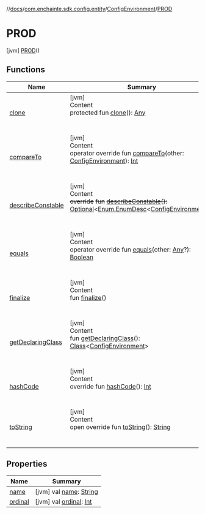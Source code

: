 //[docs](../../../index.md)/[com.enchainte.sdk.config.entity](../../index.md)/[ConfigEnvironment](../index.md)/[PROD](index.md)



# PROD  
 [jvm] [PROD](index.md)()  
   


## Functions  
  
|  Name|  Summary| 
|---|---|
| <a name="kotlin/Enum/clone/#/PointingToDeclaration/"></a>[clone](../-t-e-s-t/index.md#%5Bkotlin%2FEnum%2Fclone%2F%23%2FPointingToDeclaration%2F%5D%2FFunctions%2F-1167322141)| <a name="kotlin/Enum/clone/#/PointingToDeclaration/"></a>[jvm]  <br>Content  <br>protected fun [clone](../-t-e-s-t/index.md#%5Bkotlin%2FEnum%2Fclone%2F%23%2FPointingToDeclaration%2F%5D%2FFunctions%2F-1167322141)(): [Any](https://kotlinlang.org/api/latest/jvm/stdlib/kotlin/-any/index.html)  <br><br><br>
| <a name="kotlin/Enum/compareTo/#com.enchainte.sdk.config.entity.ConfigEnvironment/PointingToDeclaration/"></a>[compareTo](../-t-e-s-t/index.md#%5Bkotlin%2FEnum%2FcompareTo%2F%23com.enchainte.sdk.config.entity.ConfigEnvironment%2FPointingToDeclaration%2F%5D%2FFunctions%2F-1167322141)| <a name="kotlin/Enum/compareTo/#com.enchainte.sdk.config.entity.ConfigEnvironment/PointingToDeclaration/"></a>[jvm]  <br>Content  <br>operator override fun [compareTo](../-t-e-s-t/index.md#%5Bkotlin%2FEnum%2FcompareTo%2F%23com.enchainte.sdk.config.entity.ConfigEnvironment%2FPointingToDeclaration%2F%5D%2FFunctions%2F-1167322141)(other: [ConfigEnvironment](../index.md)): [Int](https://kotlinlang.org/api/latest/jvm/stdlib/kotlin/-int/index.html)  <br><br><br>
| <a name="kotlin/Enum/describeConstable/#/PointingToDeclaration/"></a>[describeConstable](../-t-e-s-t/index.md#%5Bkotlin%2FEnum%2FdescribeConstable%2F%23%2FPointingToDeclaration%2F%5D%2FFunctions%2F-1167322141)| <a name="kotlin/Enum/describeConstable/#/PointingToDeclaration/"></a>[jvm]  <br>Content  <br>~~override~~ ~~fun~~ [~~describeConstable~~](../-t-e-s-t/index.md#%5Bkotlin%2FEnum%2FdescribeConstable%2F%23%2FPointingToDeclaration%2F%5D%2FFunctions%2F-1167322141)~~(~~~~)~~~~:~~ [Optional](https://docs.oracle.com/javase/8/docs/api/java/util/Optional.html)<[Enum.EnumDesc](https://docs.oracle.com/javase/8/docs/api/java/lang/Enum.EnumDesc.html)<[ConfigEnvironment](../index.md)>>  <br><br><br>
| <a name="kotlin/Enum/equals/#kotlin.Any?/PointingToDeclaration/"></a>[equals](../-t-e-s-t/index.md#%5Bkotlin%2FEnum%2Fequals%2F%23kotlin.Any%3F%2FPointingToDeclaration%2F%5D%2FFunctions%2F-1167322141)| <a name="kotlin/Enum/equals/#kotlin.Any?/PointingToDeclaration/"></a>[jvm]  <br>Content  <br>operator override fun [equals](../-t-e-s-t/index.md#%5Bkotlin%2FEnum%2Fequals%2F%23kotlin.Any%3F%2FPointingToDeclaration%2F%5D%2FFunctions%2F-1167322141)(other: [Any](https://kotlinlang.org/api/latest/jvm/stdlib/kotlin/-any/index.html)?): [Boolean](https://kotlinlang.org/api/latest/jvm/stdlib/kotlin/-boolean/index.html)  <br><br><br>
| <a name="kotlin/Enum/finalize/#/PointingToDeclaration/"></a>[finalize](../-t-e-s-t/index.md#%5Bkotlin%2FEnum%2Ffinalize%2F%23%2FPointingToDeclaration%2F%5D%2FFunctions%2F-1167322141)| <a name="kotlin/Enum/finalize/#/PointingToDeclaration/"></a>[jvm]  <br>Content  <br>fun [finalize](../-t-e-s-t/index.md#%5Bkotlin%2FEnum%2Ffinalize%2F%23%2FPointingToDeclaration%2F%5D%2FFunctions%2F-1167322141)()  <br><br><br>
| <a name="kotlin/Enum/getDeclaringClass/#/PointingToDeclaration/"></a>[getDeclaringClass](../-t-e-s-t/index.md#%5Bkotlin%2FEnum%2FgetDeclaringClass%2F%23%2FPointingToDeclaration%2F%5D%2FFunctions%2F-1167322141)| <a name="kotlin/Enum/getDeclaringClass/#/PointingToDeclaration/"></a>[jvm]  <br>Content  <br>fun [getDeclaringClass](../-t-e-s-t/index.md#%5Bkotlin%2FEnum%2FgetDeclaringClass%2F%23%2FPointingToDeclaration%2F%5D%2FFunctions%2F-1167322141)(): [Class](https://docs.oracle.com/javase/8/docs/api/java/lang/Class.html)<[ConfigEnvironment](../index.md)>  <br><br><br>
| <a name="kotlin/Enum/hashCode/#/PointingToDeclaration/"></a>[hashCode](../-t-e-s-t/index.md#%5Bkotlin%2FEnum%2FhashCode%2F%23%2FPointingToDeclaration%2F%5D%2FFunctions%2F-1167322141)| <a name="kotlin/Enum/hashCode/#/PointingToDeclaration/"></a>[jvm]  <br>Content  <br>override fun [hashCode](../-t-e-s-t/index.md#%5Bkotlin%2FEnum%2FhashCode%2F%23%2FPointingToDeclaration%2F%5D%2FFunctions%2F-1167322141)(): [Int](https://kotlinlang.org/api/latest/jvm/stdlib/kotlin/-int/index.html)  <br><br><br>
| <a name="kotlin/Enum/toString/#/PointingToDeclaration/"></a>[toString](../-t-e-s-t/index.md#%5Bkotlin%2FEnum%2FtoString%2F%23%2FPointingToDeclaration%2F%5D%2FFunctions%2F-1167322141)| <a name="kotlin/Enum/toString/#/PointingToDeclaration/"></a>[jvm]  <br>Content  <br>open override fun [toString](../-t-e-s-t/index.md#%5Bkotlin%2FEnum%2FtoString%2F%23%2FPointingToDeclaration%2F%5D%2FFunctions%2F-1167322141)(): [String](https://kotlinlang.org/api/latest/jvm/stdlib/kotlin/-string/index.html)  <br><br><br>


## Properties  
  
|  Name|  Summary| 
|---|---|
| <a name="com.enchainte.sdk.config.entity/ConfigEnvironment.PROD/name/#/PointingToDeclaration/"></a>[name](name.md)| <a name="com.enchainte.sdk.config.entity/ConfigEnvironment.PROD/name/#/PointingToDeclaration/"></a> [jvm] val [name](name.md): [String](https://kotlinlang.org/api/latest/jvm/stdlib/kotlin/-string/index.html)   <br>
| <a name="com.enchainte.sdk.config.entity/ConfigEnvironment.PROD/ordinal/#/PointingToDeclaration/"></a>[ordinal](ordinal.md)| <a name="com.enchainte.sdk.config.entity/ConfigEnvironment.PROD/ordinal/#/PointingToDeclaration/"></a> [jvm] val [ordinal](ordinal.md): [Int](https://kotlinlang.org/api/latest/jvm/stdlib/kotlin/-int/index.html)   <br>

